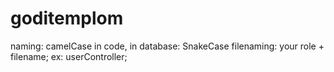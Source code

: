# goditemplom
naming: camelCase in code, in database: SnakeCase
filenaming: your role + filename; ex: userController; 
